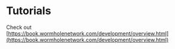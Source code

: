 # Tutorials

Check out [https://book.wormholenetwork.com/development/overview.html](https://book.wormholenetwork.com/development/overview.html)
